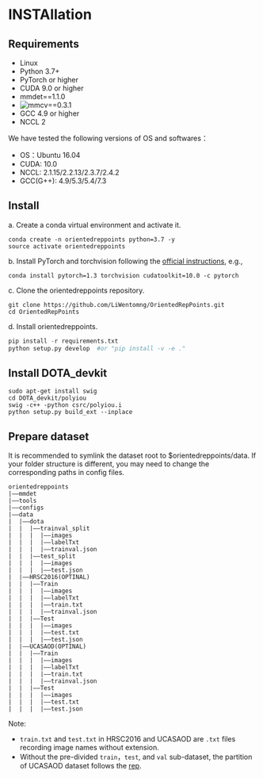 # INSTAllation 
## Requirements
* Linux
* Python 3.7+ 
* PyTorch or higher
* CUDA 9.0 or higher
* mmdet==1.1.0
* ![mmcv](https://github.com/open-mmlab/mmcv)==0.3.1
* GCC 4.9 or higher
* NCCL 2

We have tested the following versions of OS and softwares：
* OS：Ubuntu 16.04
* CUDA: 10.0
* NCCL: 2.1.15/2.2.13/2.3.7/2.4.2
* GCC(G++): 4.9/5.3/5.4/7.3

## Install 
a. Create a conda virtual environment and activate it.  
```
conda create -n orientedreppoints python=3.7 -y 
source activate orientedreppoints
```
b. Install PyTorch and torchvision following the [official instructions](https://pytorch.org/get-started/previous-versions/), e.g.,
```
conda install pytorch=1.3 torchvision cudatoolkit=10.0 -c pytorch
```
c. Clone the orientedreppoints repository.
```
git clone https://github.com/LiWentomng/OrientedRepPoints.git
cd OrientedRepPoints
```
d. Install orientedreppoints.

```python 
pip install -r requirements.txt
python setup.py develop  #or "pip install -v -e ."
```

## Install DOTA_devkit

```
sudo apt-get install swig
cd DOTA_devkit/polyiou
swig -c++ -python csrc/polyiou.i
python setup.py build_ext --inplace
```

## Prepare dataset
It is recommended to symlink the dataset root to $orientedreppoints/data. If your folder structure is different, you may need to change the corresponding paths in config files.
```
orientedreppoints
|——mmdet
|——tools
|——configs
|——data
|  |——dota
|  |  |——trainval_split
|  |  |  |——images
|  |  |  |——labelTxt
|  |  |  |——trainval.json
|  |  |——test_split
|  |  |  |——images
|  |  |  |——test.json
|  |——HRSC2016(OPTINAL)
|  |  |——Train
|  |  |  |——images
|  |  |  |——labelTxt
|  |  |  |——train.txt
|  |  |  |——trainval.json
|  |  |——Test
|  |  |  |——images
|  |  |  |——test.txt
|  |  |  |——test.json
|  |——UCASAOD(OPTINAL)
|  |  |——Train
|  |  |  |——images
|  |  |  |——labelTxt
|  |  |  |——train.txt
|  |  |  |——trainval.json
|  |  |——Test
|  |  |  |——images
|  |  |  |——test.txt
|  |  |  |——test.json
```
Note:
* `train.txt` and `test.txt` in HRSC2016 and UCASAOD are `.txt` files recording image names without extension.
* Without the pre-divided `train`，`test`, and `val` sub-dataset, the partition of UCASAOD dataset follows the [rep](https://github.com/ming71/UCAS-AOD-benchmark).




